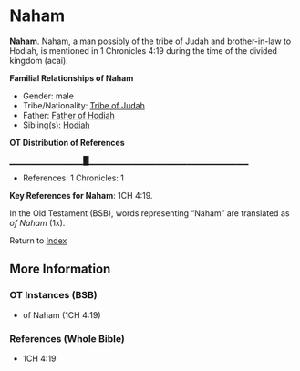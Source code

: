 # Naham
**Naham**. 
Naham, a man possibly of the tribe of Judah and brother-in-law to Hodiah, is mentioned in 1 Chronicles 4:19 during the time of the divided kingdom (acai). 




**Familial Relationships of Naham**


* Gender: male
* Tribe/Nationality: [Tribe of Judah](../../../groups/md/acai/Judah.md)
* Father: [Father of Hodiah](FatherOfHodiah.md)
* Sibling(s): [Hodiah](Hodiah.md)


**OT Distribution of References**

▁▁▁▁▁▁▁▁▁▁▁▁█▁▁▁▁▁▁▁▁▁▁▁▁▁▁▁▁▁▁▁▁▁▁▁▁▁▁
* References: 1 Chronicles: 1



**Key References for Naham**: 
1CH 4:19. 


In the Old Testament (BSB), words representing “Naham” are translated as 
*of Naham* (1x). 




Return to [Index](00-Index.md)

## More Information

### OT Instances (BSB)

* of Naham (1CH 4:19)



### References (Whole Bible)

* 1CH 4:19



